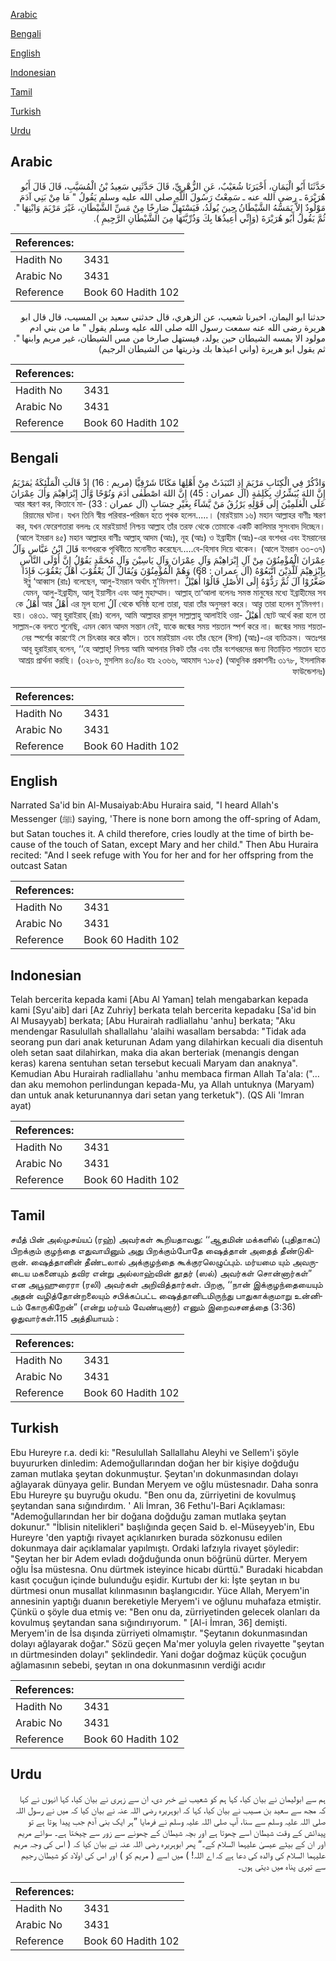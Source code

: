 [Arabic](#arabic)

[Bengali](#bengali)

[English](#english)

[Indonesian](#indonesian)

[Tamil](#tamil)

[Turkish](#turkish)

[Urdu](#urdu)

## Arabic


<div dir="rtl" lang="ar" style={{fontSize:'larger',backgroundColor:'#f8f9fa',padding:20}}>
حَدَّثَنَا أَبُو الْيَمَانِ، أَخْبَرَنَا شُعَيْبٌ، عَنِ الزُّهْرِيِّ، قَالَ حَدَّثَنِي سَعِيدُ بْنُ الْمُسَيَّبِ، قَالَ قَالَ أَبُو هُرَيْرَةَ ـ رضى الله عنه ـ سَمِعْتُ رَسُولَ اللَّهِ صلى الله عليه وسلم يَقُولُ ‏"‏ مَا مِنْ بَنِي آدَمَ مَوْلُودٌ إِلاَّ يَمَسُّهُ الشَّيْطَانُ حِينَ يُولَدُ، فَيَسْتَهِلُّ صَارِخًا مِنْ مَسِّ الشَّيْطَانِ، غَيْرَ مَرْيَمَ وَابْنِهَا ‏"‏‏.‏ ثُمَّ يَقُولُ أَبُو هُرَيْرَةَ ‏(‏وَإِنِّي أُعِيذُهَا بِكَ وَذُرِّيَّتَهَا مِنَ الشَّيْطَانِ الرَّجِيمِ ‏)‏‏.‏
</div>
<div style={{backgroundColor:'#f8f9fa',padding:20, marginBottom: 10}}><table> <thead> <tr> <th>References:</th> <th></th> </tr> </thead> <tbody><tr><td>Hadith No</td><td>3431</td></tr><tr><td>Arabic No</td><td>3431</td></tr><tr><td>Reference</td><td>Book 60 Hadith 102</td></tr></tbody></table></div>


<div dir="rtl" lang="ar" style={{fontSize:'larger',backgroundColor:'#f8f9fa',padding:20}}>
حدثنا ابو اليمان، اخبرنا شعيب، عن الزهري، قال حدثني سعيد بن المسيب، قال قال ابو هريرة رضى الله عنه سمعت رسول الله صلى الله عليه وسلم يقول " ما من بني ادم مولود الا يمسه الشيطان حين يولد، فيستهل صارخا من مس الشيطان، غير مريم وابنها ". ثم يقول ابو هريرة (واني اعيذها بك وذريتها من الشيطان الرجيم)
</div>
<div style={{backgroundColor:'#f8f9fa',padding:20, marginBottom: 10}}><table> <thead> <tr> <th>References:</th> <th></th> </tr> </thead> <tbody><tr><td>Hadith No</td><td>3431</td></tr><tr><td>Arabic No</td><td>3431</td></tr><tr><td>Reference</td><td>Book 60 Hadith 102</td></tr></tbody></table></div>

## Bengali


<div dir="rtl" lang="bn" style={{fontSize:'larger',backgroundColor:'#f8f9fa',padding:20}}>
وَاذْكُرْ فِي الْكِتَابِ مَرْيَمَ إِذِ انْتَبَذَتْ مِنْ أَهْلِهَا مَكَانًا شَرْقِيًّا (مريم : 16) إِذْ قَالَتِ الْمَلٰٓئِكَةُ يٰمَرْيَمُ إِنَّ اللهَ يُبَشِّرُكِ بِكَلِمٰةٍ (آل عمران : 45) إِنَّ اللهَ اصْطَفٰى اٰدَمَ وَنُوْحًا وَّاٰلَ إِبْرَاهِيْمَ وَاٰلَ عِمْرَانَ عَلَى الْعٰلَمِيْنَ إِلَى قَوْلِهِ يَرْزُقُ مَنْ يَّشَآءُ بِغَيْرِ حِسَابٍ (آل عمران : 33) আর স্মরণ কর, কিতাবে মারিয়ামের ঘটনা। যখন তিনি স্বীয় পরিবার-পরিজন হতে পৃথক হলেন.....। (মারইয়াম ১৬) মহান আল্লাহর বাণীঃ স্মরণ কর, যখন ফেরেশতারা বললঃ হে মারইয়াম! নিশ্চয় আল্লাহ তাঁর তরফ থেকে তোমাকে একটি কালিমার সুসংবাদ দিচ্ছেন। (আলে ইমরান ৪৫) মহান আল্লাহর বাণীঃ আল্লাহ্ আদম (আঃ), নূহ (আঃ) ও ইব্রাহীম (আঃ)-এর বংশধর এবং ইমরানের বংশধরকে পৃথিবীতে মনোনীত করেছেন.....বে-হিসাব দিয়ে থাকেন। (আলে ইমরান ৩৩-৩৭) قَالَ ابْنُ عَبَّاسٍ وَآلُ عِمْرَانَ الْمُؤْمِنُوْنَ مِنْ آلِ إِبْرَاهِيْمَ وَآلِ عِمْرَانَ وَآلِ يَاسِيْنَ وَآلِ مُحَمَّدٍ يَقُوْلُ إِنَّ أَوْلَى النَّاسِ بِإِبْرٰهِيْمَ لَلَّذِيْنَ اتَّبَعُوْهُ (آل عمران : 68) وَهُمْ الْمُؤْمِنُوْنَ وَيُقَالُ آلُ يَعْقُوْبَ أَهْلُ يَعْقُوْبَ فَإِذَا صَغَّرُوْا آلَ ثُمَّ رَدُّوْهُ إِلَى الأَصْلِ قَالُوْا أُهَيْلٌ ঈব্নু ‘আব্বাস (রাঃ) বলেছেন, আলু-ইমরান অর্থাৎ মু’মিনগণ। যেমন, আলু-ইব্রাহীম, আলূ ইয়াসীন এবং আলু মুহাম্মাদ। আল্লাহ্ তা‘আলা বলেনঃ সমস্ত মানুষের মধ্যে ইব্রাহীমের সব থেকে ঘনিষ্ঠ হলো তারা, যারা তাঁর অনুসরণ করে। আর তারা হলেন মু’মিনগণ। آلُ এর মূল হলো أَهْلُ আর أَهْلُ কে ছোট অর্থে করা হলে তা أُهَيْلٌ হয়। ৩৪৩১. আবূ হুরাইরাহ্ (রাঃ) বলেন, আমি আল্লাহর রাসূল সাল্লাল্লাহু আলাইহি ওয়াসাল্লাম-কে বলতে শুনেছি, এমন কোন আদম সন্তান নেই, যাকে জন্মের সময় শয়তান স্পর্শ করে না। জন্মের সময় শয়তানের স্পর্শের কারণেই সে চিৎকার করে কাঁদে। তবে মারইয়াম এবং তাঁর ছেলে (ঈসা) (আঃ)-এর ব্যতিক্রম। অতঃপর আবূ হুরাইরাহ্ বলেন, ‘‘হে আল্লাহ্! নিশ্চয় আমি আপনার নিকট তাঁর এবং তাঁর বংশধরদের জন্য বিতাড়িত শয়তান হতে আশ্রয় প্রার্থনা করছি। (৩২৮৬, মুসলিম ৪৩/৪০ হাঃ ২৩৬৬, আহমাদ ৭১৮৫) (আধুনিক প্রকাশনীঃ ৩১৭৮, ইসলামিক ফাউন্ডেশনঃ)
</div>
<div style={{backgroundColor:'#f8f9fa',padding:20, marginBottom: 10}}><table> <thead> <tr> <th>References:</th> <th></th> </tr> </thead> <tbody><tr><td>Hadith No</td><td>3431</td></tr><tr><td>Arabic No</td><td>3431</td></tr><tr><td>Reference</td><td>Book 60 Hadith 102</td></tr></tbody></table></div>

## English


<div dir="ltr" lang="en" style={{fontSize:'larger',backgroundColor:'#f8f9fa',padding:20}}>
Narrated Sa'id bin Al-Musaiyab:Abu Huraira said, "I heard Allah's Messenger (ﷺ) saying, 'There is none born among the off-spring of Adam, but Satan touches it. A child therefore, cries loudly at the time of birth because of the touch of Satan, except Mary and her child." Then Abu Huraira recited: "And I seek refuge with You for her and for her offspring from the outcast Satan
</div>
<div style={{backgroundColor:'#f8f9fa',padding:20, marginBottom: 10}}><table> <thead> <tr> <th>References:</th> <th></th> </tr> </thead> <tbody><tr><td>Hadith No</td><td>3431</td></tr><tr><td>Arabic No</td><td>3431</td></tr><tr><td>Reference</td><td>Book 60 Hadith 102</td></tr></tbody></table></div>

## Indonesian


<div dir="ltr" lang="id" style={{fontSize:'larger',backgroundColor:'#f8f9fa',padding:20}}>
Telah bercerita kepada kami [Abu Al Yaman] telah mengabarkan kepada kami [Syu'aib] dari [Az Zuhriy] berkata telah bercerita kepadaku [Sa'id bin Al Musayyab] berkata; [Abu Hurairah radliallahu 'anhu] berkata; "Aku mendengar Rasulullah shallallahu 'alaihi wasallam bersabda: "Tidak ada seorang pun dari anak keturunan Adam yang dilahirkan kecuali dia disentuh oleh setan saat dilahirkan, maka dia akan berteriak (menangis dengan keras) karena sentuhan setan tersebut kecuali Maryam dan anaknya". Kemudian Abu Hurairah radliallahu 'anhu membaca firman Allah Ta'ala: ("…dan aku memohon perlindungan kepada-Mu, ya Allah untuknya (Maryam) dan untuk anak keturunannya dari setan yang terketuk"). (QS Ali 'Imran ayat)
</div>
<div style={{backgroundColor:'#f8f9fa',padding:20, marginBottom: 10}}><table> <thead> <tr> <th>References:</th> <th></th> </tr> </thead> <tbody><tr><td>Hadith No</td><td>3431</td></tr><tr><td>Arabic No</td><td>3431</td></tr><tr><td>Reference</td><td>Book 60 Hadith 102</td></tr></tbody></table></div>

## Tamil


<div dir="ltr" lang="ta" style={{fontSize:'larger',backgroundColor:'#f8f9fa',padding:20}}>
சயீத் பின் அல்முசய்யப் (ரஹ்) அவர்கள் கூறியதாவது: ‘‘ஆதமின் மக்களில் (புதிதாகப்) பிறக்கும் குழந்தை எதுவாயினும் அது பிறக்கும்போதே ஷைத்தான் அதைத் தீண்டுகிறான். ஷைத்தானின் தீண்டலால் அக்குழந்தை கூக்குரலெழுப்பும். மர்யமை யும் அவருடைய மகனையும் தவிர என்று அல்லாஹ்வின் தூதர் (ஸல்) அவர்கள் சொன்னார்கள்” என அபூஹுரைரா (ரலி) அவர்கள் அறிவித்தார்கள். பிறகு, ‘‘நான் இக்குழந்தையையும் அதன் வழித்தோன்றலையும் சபிக்கப்பட்ட ஷைத்தானிடமிருந்து பாதுகாக்குமாறு உன்னிடம் கோருகிறேன்” (என்று மர்யம் வேண்டினார்) எனும் இறைவசனத்தை (3:36) ஓதுவார்கள்.115 அத்தியாயம் :
</div>
<div style={{backgroundColor:'#f8f9fa',padding:20, marginBottom: 10}}><table> <thead> <tr> <th>References:</th> <th></th> </tr> </thead> <tbody><tr><td>Hadith No</td><td>3431</td></tr><tr><td>Arabic No</td><td>3431</td></tr><tr><td>Reference</td><td>Book 60 Hadith 102</td></tr></tbody></table></div>

## Turkish


<div dir="ltr" lang="tr" style={{fontSize:'larger',backgroundColor:'#f8f9fa',padding:20}}>
Ebu Hureyre r.a. dedi ki: "Resulullah Sallallahu Aleyhi ve Sellem'i şöyle buyururken dinledim: Ademoğullarından doğan her bir kişiye doğduğu zaman mutlaka şeytan dokunmuştur. Şeytan'ın dokunmasından dolayı ağlayarak dünyaya gelir. Bundan Meryem ve oğlu müstesnadır. Daha sonra Ebu Hureyre şu buyruğu okudu. "Ben onu da, zürriyetini de kovulmuş şeytandan sana sığındırdım. ' Ali İmran, 36 Fethu'l-Bari Açıklaması: "Ademoğullarından her bir doğana doğduğu zaman mutlaka şeytan dokunur." "İblisin nitelikleri" başlığında geçen Said b. el-Müseyyeb'in, Ebu Hureyre 'den yaptığı rivayet açıklanırken burada sözkonusu edilen dokunmaya dair açıklamalar yapılmıştı. Ordaki lafzıyla rivayet şöyledir: "Şeytan her bir Adem evladı doğduğunda onun böğrünü dürter. Meryem oğlu İsa müstesna. Onu dürtmek isteyince hicabı dürttü." Buradaki hicabdan kasıt çocuğun içinde bulunduğu eşidir. Kurtubı der ki: İşte şeytan ın bu dürtmesi onun musallat kılınmasının başlangıcıdır. Yüce Allah, Meryem'in annesinin yaptığı duanın bereketiyle Meryem'i ve oğlunu muhafaza etmiştir. Çünkü o şöyle dua etmiş ve: "Ben onu da, zürriyetinden gelecek olanları da kovulmuş şeytandan sana sığındırıyorum. " [Al-i İmran, 36] demişti. Meryem'in de İsa dışında zürriyeti olmamıştır. "Şeytanın dokunmasından dolayı ağlayarak doğar." Sözü geçen Ma'mer yoluyla gelen rivayette "şeytan ın dürtmesinden dolayı" şeklindedir. Yani doğar doğmaz küçük çocuğun ağlamasının sebebi, şeytan ın ona dokunmasının verdiği acıdır
</div>
<div style={{backgroundColor:'#f8f9fa',padding:20, marginBottom: 10}}><table> <thead> <tr> <th>References:</th> <th></th> </tr> </thead> <tbody><tr><td>Hadith No</td><td>3431</td></tr><tr><td>Arabic No</td><td>3431</td></tr><tr><td>Reference</td><td>Book 60 Hadith 102</td></tr></tbody></table></div>

## Urdu


<div dir="rtl" lang="ur" style={{fontSize:'larger',backgroundColor:'#f8f9fa',padding:20}}>
ہم سے ابولیمان نے بیان کیا، کہا ہم کو شعیب نے خبر دی، ان سے زہری نے بیان کیا، کہا انہوں نے کہا کہ مجھ سے سعید بن مسیب نے بیان کیا، کہا کہ ابوہریرہ رضی اللہ عنہ نے بیان کیا کہ میں نے رسول اللہ صلی اللہ علیہ وسلم سے سنا، آپ صلی اللہ علیہ وسلم نے فرمایا ”ہر ایک بنی آدم جب پیدا ہوتا ہے تو پیدائش کے وقت شیطان اسے چھوتا ہے اور بچہ شیطان کے چھونے سے زور سے چیختا ہے۔ سوائے مریم اور ان کے بیٹے عیسیٰ علیہما السلام کے۔“ پھر ابوہریرہ رضی اللہ عنہ نے بیان کیا کہ ( اس کی وجہ مریم علیہما السلام کی والدہ کی دعا ہے کہ اے اللہ! ) میں اسے ( مریم کو ) اور اس کی اولاد کو شیطان رجیم سے تیری پناہ میں دیتی ہوں۔
</div>
<div style={{backgroundColor:'#f8f9fa',padding:20, marginBottom: 10}}><table> <thead> <tr> <th>References:</th> <th></th> </tr> </thead> <tbody><tr><td>Hadith No</td><td>3431</td></tr><tr><td>Arabic No</td><td>3431</td></tr><tr><td>Reference</td><td>Book 60 Hadith 102</td></tr></tbody></table></div>